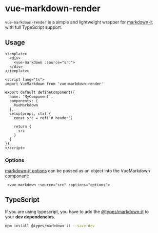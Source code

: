 # vue-markdown-render

`vue-markdown-render` is a simple and lightweight wrapper for [markdown-it](https://markdown-it.github.io/) with full TypeScript support.

## Usage

```vue
<template>
  <div>
    <vue-markdown :source="src">
  </div>
</template>

<script lang="ts">
import VueMarkdown from 'vue-markdown-render'

export default defineComponent({
  name: 'MyComponent',
  components: {
    VueMarkdown
  },
  setup(props, ctx) {
    const src = ref('# header')

    return {
      src
    }
  }
})
</script>
```

### Options

[markdown-it options](https://github.com/markdown-it/markdown-it#init-with-presets-and-options) can be passed as an object into the VueMarkdown component:

```vue
 <vue-markdown :source="src" :options="options">
```

## TypeScript

If you are using typescript, you have to add the [@types/markdown-it](https://www.npmjs.com/package/@types/markdown-it) to your **dev dependencies**.

```bash
npm install @types/markdown-it --save-dev
```
